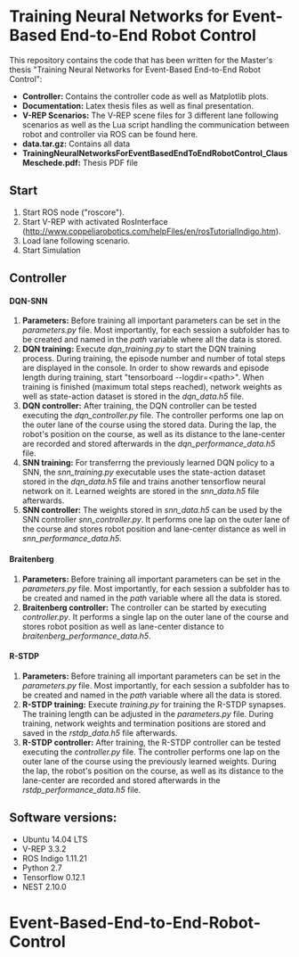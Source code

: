 # Training Neural Networks for Event-Based End-to-End Robot Control

This repository contains the code that has been written for the Master's thesis "Training Neural Networks for Event-Based End-to-End Robot Control":

- **Controller:** Contains the controller code as well as Matplotlib plots.
- **Documentation:** Latex thesis files as well as final presentation.
- **V-REP Scenarios:** The V-REP scene files for 3 different lane following scenarios as well as the Lua script handling the communication between robot and controller via ROS can be found here.
- **data.tar.gz:** Contains all data
- **TrainingNeuralNetworksForEventBasedEndToEndRobotControl_ClausMeschede.pdf:** Thesis PDF file

## Start

1. Start ROS node ("roscore").
2. Start V-REP with activated RosInterface (http://www.coppeliarobotics.com/helpFiles/en/rosTutorialIndigo.htm).
3. Load lane following scenario.
4. Start Simulation

## Controller

#### DQN-SNN

1. **Parameters:** Before training all important parameters can be set in the *parameters.py* file. 
Most importantly, for each session a subfolder has to be created and named in the *path* variable where all the data is stored.
2. **DQN training:** Execute *dqn_training.py* to start the DQN training process. During training, the episode number and number of total steps are displayed
in the console. In order to show rewards and episode length during training, start "tensorboard --logdir=\<path\>". 
When training is finished (maximum total steps reached), network weights as well as state-action dataset is stored in the *dqn_data.h5* file.
3. **DQN controller:** After training, the DQN controller can be tested executing the *dqn_controller.py* file. 
The controller performs one lap on the outer lane of the course using the stored data. 
During the lap, the robot's position on the course, as well as its distance to the lane-center are recorded and stored afterwards in the *dqn_performance_data.h5* file.
4. **SNN training:** For transferrng the previously learned DQN policy to a SNN, the *snn_training.py* executable uses the state-action dataset
stored in the *dqn_data.h5* file and trains another tensorflow neural network on it. Learned weights are stored in the *snn_data.h5* file afterwards.
5. **SNN controller:** The weights stored in *snn_data.h5* can be used by the SNN controller *snn_controller.py*. 
It performs one lap on the outer lane of the course and stores robot position and lane-center distance as well in *snn_performance_data.h5*.

#### Braitenberg

1. **Parameters:** Before training all important parameters can be set in the *parameters.py* file. 
Most importantly, for each session a subfolder has to be created and named in the *path* variable where all the data is stored.
2. **Braitenberg controller:** The controller can be started by executing *controller.py*. It performs a single lap on the outer lane 
of the course and stores robot position as well as lane-center distance to *braitenberg_performance_data.h5*.

#### R-STDP

1. **Parameters:** Before training all important parameters can be set in the *parameters.py* file. 
Most importantly, for each session a subfolder has to be created and named in the *path* variable where all the data is stored.
2. **R-STDP training:** Execute *training.py* for training the R-STDP synapses. The training length can be adjusted in the *parameters.py* file.
 During training, network weights and termination positions are stored and saved in the *rstdp_data.h5* file afterwards.
3. **R-STDP controller:** After training, the R-STDP controller can be tested executing the *controller.py* file. 
The controller performs one lap on the outer lane of the course using the previously learned weights. 
During the lap, the robot's position on the course, as well as its distance to the lane-center are recorded and stored afterwards in the *rstdp_performance_data.h5* file.

## Software versions:

 - Ubuntu 14.04 LTS
 - V-REP 3.3.2
 - ROS Indigo 1.11.21
 - Python 2.7
 - Tensorflow 0.12.1
 - NEST 2.10.0

# Event-Based-End-to-End-Robot-Control
